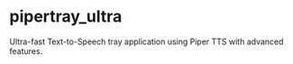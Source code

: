 # pipertray_ultra
Ultra-fast Text-to-Speech tray application using Piper TTS with advanced features.
